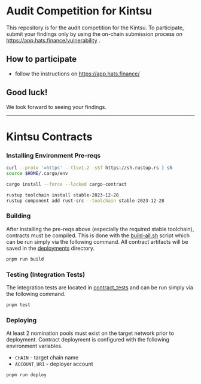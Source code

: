 # Audit Competition for Kintsu
This repository is for the audit competition for the Kintsu.
To participate, submit your findings only by using the on-chain submission process on https://app.hats.finance/vulnerability .
## How to participate
- follow the instructions on https://app.hats.finance/
## Good luck!
We look forward to seeing your findings.
* * *
# Kintsu Contracts


### Installing Environment Pre-reqs
```bash
curl --proto '=https' --tlsv1.2 -sSf https://sh.rustup.rs | sh
source $HOME/.cargo/env

cargo install --force --locked cargo-contract

rustup toolchain install stable-2023-12-28
rustup component add rust-src --toolchain stable-2023-12-28
```


### Building
After installing the pre-reqs above (especially the required stable toolchain), contracts must be compiled.
This is done with the [build-all.sh](./build-all.sh) script which can be run simply via the following command.
All contract artifacts will be saved in the [deployments](./deployments/) directory.
```bash
pnpm run build
```


### Testing (Integration Tests)
The integration tests are located in [contract_tests](drink_tests) and can be run simply via the following command.
```bash
pnpm test
```


### Deploying
At least 2 nomination pools must exist on the target network prior to deployment.
Contract deployment is configured with the following environment variables.
* `CHAIN` - target chain name
* `ACCOUNT_URI` - deployer account

```bash
pnpm run deploy
```

